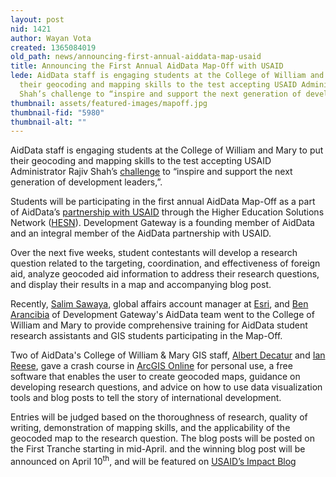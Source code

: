 ```yaml
---
layout: post
nid: 1421
author: Wayan Vota
created: 1365084019
old_path: news/announcing-first-annual-aiddata-map-usaid
title: Announcing the First Annual AidData Map-Off with USAID
lede: AidData staff is engaging students at the College of William and Mary to put
  their geocoding and mapping skills to the test accepting USAID Administrator Rajiv
  Shah’s challenge to “inspire and support the next generation of development leaders,”.
thumbnail: assets/featured-images/mapoff.jpg
thumbnail-fid: "5980"
thumbnail-alt: ""
---
```


AidData staff is engaging students at the College of William and Mary to put their geocoding and mapping skills to the test accepting USAID Administrator Rajiv Shah’s [challenge](http://www.usaid.gov/news-information/press-releases/usaid-launches-new-network-engage-students-and-universities) to “inspire and support the next generation of development leaders,”.

Students will be participating in the first annual AidData Map-Off as a part of AidData’s [partnership with USAID](http://aiddata.org/content/index/Services/policycenter) through the Higher Education Solutions Network ([HESN](http://www.usaid.gov/hesn)). Development Gateway is a founding member of AidData and an integral member of the AidData partnership with USAID.

Over the next five weeks, student contestants will develop a research question related to the targeting, coordination, and effectiveness of foreign aid, analyze geocoded aid information to address their research questions, and display their results in a map and accompanying blog post.

Recently, [Salim Sawaya](http://www.linkedin.com/pub/salim-sawaya/5/743/316), global affairs account manager at [Esri](http://www.esri.com/), and [Ben Arancibia](http://www.linkedin.com/pub/ben-arancibia/16/1a/264) of Development Gateway's AidData team went to the College of William and Mary to provide comprehensive training for AidData student research assistants and GIS students participating in the Map-Off.

Two of AidData's College of William & Mary GIS staff, [Albert Decatur](http://www.linkedin.com/in/albertdecatur) and [Ian Reese](http://www.linkedin.com/pub/ian-reese/58/517/459), gave a crash course in [ArcGIS Online](http://www.arcgis.com/home/) for personal use, a free software that enables the user to create geocoded maps, guidance on developing research questions, and advice on how to use data visualization tools and blog posts to tell the story of international development.

Entries will be judged based on the thoroughness of research, quality of writing, demonstration of mapping skills, and the applicability of the geocoded map to the research question. The blog posts will be posted on the First Tranche starting in mid-April. and the winning blog post will be announced on April 10<sup>th</sup>, and will be featured on [USAID’s Impact Blog](http://blog.usaid.gov/)


